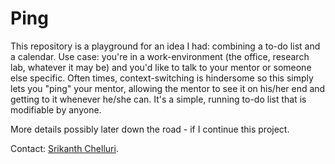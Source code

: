 # Ping

This repository is a playground for an idea I had: combining a to-do list and a calendar. Use case: you're in a work-environment (the office, research lab, whatever it may be) and you'd like to talk to your mentor or someone else specific. Often times, context-switching is hindersome so this simply lets you "ping" your mentor, allowing the mentor to see it on his/her end and getting to it whenever he/she can. It's a simple, running to-do list that is modifiable by anyone.

More details possibly later down the road - if I continue this project.

Contact: [Srikanth Chelluri](mailto:sc5ba@virginia.edu).
